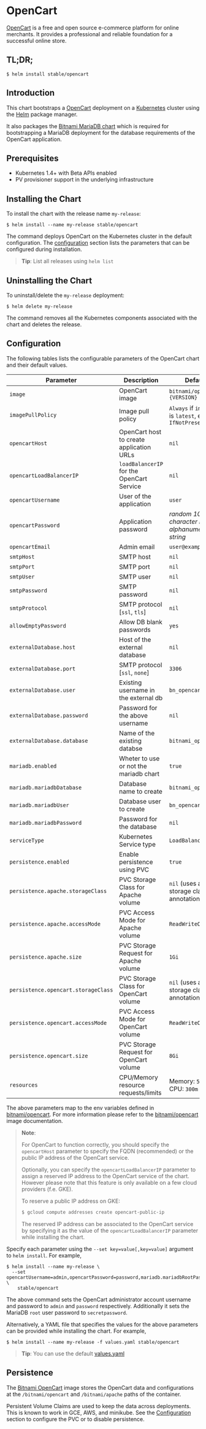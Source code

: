 # OpenCart

[OpenCart](https://opencart.com/) is a free and open source e-commerce platform for online merchants. It provides a professional and reliable foundation for a successful online store.

## TL;DR;

```console
$ helm install stable/opencart
```

## Introduction

This chart bootstraps a [OpenCart](https://github.com/bitnami/bitnami-docker-opencart) deployment on a [Kubernetes](http://kubernetes.io) cluster using the [Helm](https://helm.sh) package manager.

It also packages the [Bitnami MariaDB chart](https://github.com/kubernetes/charts/tree/master/stable/mariadb) which is required for bootstrapping a MariaDB deployment for the database requirements of the OpenCart application.

## Prerequisites

- Kubernetes 1.4+ with Beta APIs enabled
- PV provisioner support in the underlying infrastructure

## Installing the Chart

To install the chart with the release name `my-release`:

```console
$ helm install --name my-release stable/opencart
```

The command deploys OpenCart on the Kubernetes cluster in the default configuration. The [configuration](#configuration) section lists the parameters that can be configured during installation.

> **Tip**: List all releases using `helm list`

## Uninstalling the Chart

To uninstall/delete the `my-release` deployment:

```console
$ helm delete my-release
```

The command removes all the Kubernetes components associated with the chart and deletes the release.

## Configuration

The following tables lists the configurable parameters of the OpenCart chart and their default values.

|              Parameter              |                Description                |                         Default                          |
|-------------------------------------|-------------------------------------------|----------------------------------------------------------|
| `image`                             | OpenCart image                            | `bitnami/opencart:{VERSION}`                             |
| `imagePullPolicy`                   | Image pull policy                         | `Always` if `image` tag is `latest`, else `IfNotPresent` |
| `opencartHost`                      | OpenCart host to create application URLs  | `nil`                                                    |
| `opencartLoadBalancerIP`            | `loadBalancerIP` for the OpenCart Service | `nil`                                                    |
| `opencartUsername`                  | User of the application                   | `user`                                                   |
| `opencartPassword`                  | Application password                      | _random 10 character long alphanumeric string_           |
| `opencartEmail`                     | Admin email                               | `user@example.com`                                       |
| `smtpHost`                          | SMTP host                                 | `nil`                                                    |
| `smtpPort`                          | SMTP port                                 | `nil`                                                    |
| `smtpUser`                          | SMTP user                                 | `nil`                                                    |
| `smtpPassword`                      | SMTP password                             | `nil`                                                    |
| `smtpProtocol`                      | SMTP protocol [`ssl`, `tls`]              | `nil`                                                    |
| `allowEmptyPassword`                | Allow DB blank passwords                  | `yes`                                                    |
| `externalDatabase.host`             | Host of the external database             | `nil`                                                    |
| `externalDatabase.port`             | SMTP protocol [`ssl`, `none`]             | `3306`                                                   |
| `externalDatabase.user`             | Existing username in the external db      | `bn_opencart`                                            |
| `externalDatabase.password`         | Password for the above username           | `nil`                                                    |
| `externalDatabase.database`         | Name of the existing databse              | `bitnami_opencart`                                       |
| `mariadb.enabled`                   | Wheter to use or not the mariadb chart    | `true`                                                   |
| `mariadb.mariadbDatabase`           | Database name to create                   | `bitnami_opencart`                                       |
| `mariadb.mariadbUser`               | Database user to create                   | `bn_opencart`                                            | 
| `mariadb.mariadbPassword`           | Password for the database                 | `nil`                                                    |
| `serviceType`                       | Kubernetes Service type                   | `LoadBalancer`                                           |
| `persistence.enabled`               | Enable persistence using PVC              | `true`                                                   |
| `persistence.apache.storageClass`   | PVC Storage Class for Apache volume       | `nil` (uses alpha storage class annotation)              |
| `persistence.apache.accessMode`     | PVC Access Mode for Apache volume         | `ReadWriteOnce`                                          |
| `persistence.apache.size`           | PVC Storage Request for Apache volume     | `1Gi`                                                    |
| `persistence.opencart.storageClass` | PVC Storage Class for OpenCart volume     | `nil` (uses alpha storage class annotation)              |
| `persistence.opencart.accessMode`   | PVC Access Mode for OpenCart volume       | `ReadWriteOnce`                                          |
| `persistence.opencart.size`         | PVC Storage Request for OpenCart volume   | `8Gi`                                                    |
| `resources`                         | CPU/Memory resource requests/limits       | Memory: `512Mi`, CPU: `300m`                             |

The above parameters map to the env variables defined in [bitnami/opencart](http://github.com/bitnami/bitnami-docker-opencart). For more information please refer to the [bitnami/opencart](http://github.com/bitnami/bitnami-docker-opencart) image documentation.

> **Note**:
>
> For OpenCart to function correctly, you should specify the `opencartHost` parameter to specify the FQDN (recommended) or the public IP address of the OpenCart service.
>
> Optionally, you can specify the `opencartLoadBalancerIP` parameter to assign a reserved IP address to the OpenCart service of the chart. However please note that this feature is only available on a few cloud providers (f.e. GKE).
>
> To reserve a public IP address on GKE:
>
> ```bash
> $ gcloud compute addresses create opencart-public-ip
> ```
>
> The reserved IP address can be associated to the OpenCart service by specifying it as the value of the `opencartLoadBalancerIP` parameter while installing the chart.

Specify each parameter using the `--set key=value[,key=value]` argument to `helm install`. For example,

```console
$ helm install --name my-release \
  --set opencartUsername=admin,opencartPassword=password,mariadb.mariadbRootPassword=secretpassword \
    stable/opencart
```

The above command sets the OpenCart administrator account username and password to `admin` and `password` respectively. Additionally it sets the MariaDB `root` user password to `secretpassword`.

Alternatively, a YAML file that specifies the values for the above parameters can be provided while installing the chart. For example,

```console
$ helm install --name my-release -f values.yaml stable/opencart
```

> **Tip**: You can use the default [values.yaml](values.yaml)

## Persistence

The [Bitnami OpenCart](https://github.com/bitnami/bitnami-docker-opencart) image stores the OpenCart data and configurations at the `/bitnami/opencart` and `/bitnami/apache` paths of the container.

Persistent Volume Claims are used to keep the data across deployments. This is known to work in GCE, AWS, and minikube.
See the [Configuration](#configuration) section to configure the PVC or to disable persistence.
